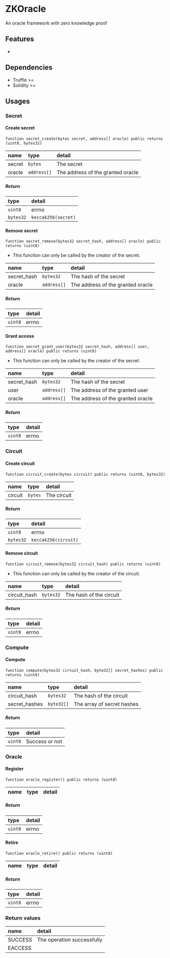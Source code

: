 # ZKOracle
An oracle framework with zero knowledge proof

## Features

* 

## Dependencies

* Truffle >=
* Solidity >=

## Usages

### Secret

#### Create secret

`function secret_create(bytes secret, address[] oracle) public returns (uint8, bytes32)`

| name | type | detail |
| :-- | :-- | :-- |
| secret | `bytes` | The secret |
| oracle | `address[]` | The address of the granted oracle |

##### Return

| type | detail |
| :-- | :-- |
| `uint8` | errno |
| `bytes32` | `keccak256(secret)` |

#### Remove secret 

`function secret_remove(bytes32 secret_hash, address[] oracle) public returns (uint8)`

* This function can only be called by the creator of the secret.

| name | type | detail |
| :-- | :-- | :-- |
| secret_hash | `bytes32` | The hash of the secret |
| oracle | `address[]` | The address of the granted oracle |

##### Return

| type | detail |
| :-- | :-- |
| `uint8` | errno |

#### Grant access

`function secret_grant_user(bytes32 secret_hash, address[] user, address[] oracle) public returns (uint8)`

* This function can only be called by the creator of the secret.

| name | type | detail |
| :-- | :-- | :-- |
| secret_hash | `bytes32` | The hash of the secret |
| user | `address[]` | The address of the granted user |
| oracle | `address[]` | The address of the granted oracle |

##### Return

| type | detail |
| :-- | :-- |
| `uint8` | errno |

### Circuit

#### Create circuit 

`function circuit_create(bytes circuit) public returns (uint8, bytes32)`

| name | type | detail |
| :-- | :-- | :-- |
| circuit | `bytes` | The circuit |

##### Return

| type | detail |
| :-- | :-- |
| `uint8` | errno |
| `bytes32` | `keccak256(circuit)` |

#### Remove circuit 

`function circuit_remove(bytes32 circuit_hash) public returns (uint8)`

* This function can only be called by the creator of the circuit.

| name | type | detail |
| :-- | :-- | :-- |
| circuit_hash | `bytes32` | The hash of the circuit |

##### Return

| type | detail |
| :-- | :-- |
| `uint8` | errno |

### Compute

#### Compute

`function compute(bytes32 circuit_hash, byte32[] secret_hashes) public returns (uint8)`

| name | type | detail |
| :-- | :-- | :-- |
| circuit_hash | `bytes32` | The hash of the circuit |
| secret_hashes | `byte32[]` | The array of secret hashes |

##### Return

| type | detail |
| :-- | :-- |
| `uint8` | Success or not |

### Oracle

#### Register

`function oracle_register() public returns (uint8)`

| name | type | detail |
| :-- | :-- | :-- |

##### Return

| type | detail |
| :-- | :-- |
| `uint8` | errno |

#### Retire

`function oracle_retire() public returns (uint8)`

| name | type | detail |
| :-- | :-- | :-- |

##### Return

| type | detail |
| :-- | :-- |
| `uint8` | errno |

### Return values

| name | detail |
| :-- | :-- |
| SUCCESS | The operation successfully |
| EACCESS |  |
